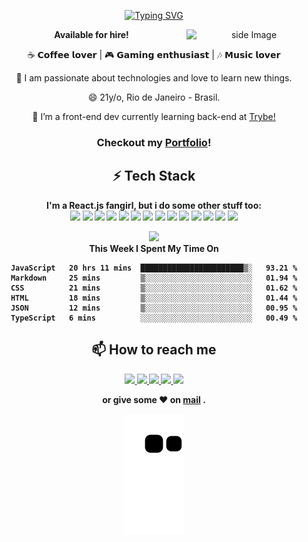 <p align="center">
 <a href="https://git.io/typing-svg"><img src="https://readme-typing-svg.demolab.com?font=Fira+Code&weight=600&pause=1000&color=BF2CF7&center=true&vCenter=true&width=435&height=47&lines=%3CMariana+Werneck+%2F%3E" alt="Typing SVG" /></a>
</p>

<div align="center">
 <div>
     <img src="https://github.com/sciencepal/sciencepal/blob/master/assets/life_balance.gif" alt="side Image" align="right" width="200" height="auto" />
 </div>
 <div>
  <b>Available for hire!</b>
  <br>
  
  ☕️ 𝗖𝗼𝗳𝗳𝗲𝗲 𝗹𝗼𝘃𝗲𝗿 | 🎮 𝗚𝗮𝗺𝗶𝗻𝗴 𝗲𝗻𝘁𝗵𝘂𝘀𝗶𝗮𝘀𝘁 | 🎶 𝗠𝘂𝘀𝗶𝗰 𝗹𝗼𝘃𝗲𝗿
  <br>
  
  🔭  I am passionate about technologies and love to learn new things.
  <br>
  
  😄  21y/o, Rio de Janeiro - Brasil.
  <br>
  
  🌱  I’m a front-end dev currently learning back-end at <a href="https://betrybe.com">Trybe!</a>
  <br>
 </div>
</div>

<h3 align="center">Checkout my <a href="https://mariyzx-portfolio.vercel.app/">Portfolio</a>!</h3>

<h2 align="center">⚡ Tech Stack</h2>

<div align="center">
 <b>I'm a React.js fangirl, but i do some other stuff too:<b>
  <br>

 <img src="https://img.shields.io/badge/JavaScript-F7DF1E?style=for-the-badge&logo=javascript&logoColor=black">
 <img src="https://img.shields.io/badge/git%20-%23F05033.svg?&style=for-the-badge&logo=git&logoColor=white">
 <img src="https://img.shields.io/badge/github%20-%23121011.svg?&style=for-the-badge&logo=github&logoColor=white">
 <img src="https://img.shields.io/badge/HTML5-E34F26?style=for-the-badge&logo=html5&logoColor=white">
 <img src="https://img.shields.io/badge/CSS3-1572B6?style=for-the-badge&logo=css3&logoColor=white">
 <img src="https://img.shields.io/badge/-ReactJs-61DAFB?logo=react&logoColor=white&style=for-the-badge">
 <img src="https://img.shields.io/badge/Redux-593D88?style=for-the-badge&logo=redux&logoColor=white">
 <img src="https://img.shields.io/badge/styled--components-DB7093?style=for-the-badge&logo=styled-components&logoColor=white">
 <img src="https://img.shields.io/badge/Jest-323330?style=for-the-badge&logo=Jest&logoColor=white">
 <img src="https://img.shields.io/badge/testing%20library-323330?style=for-the-badge&logo=testing-library&logoColor=red">
 <img src="https://img.shields.io/badge/Bootstrap-563D7C?style=for-the-badge&logo=bootstrap&logoColor=white">
 <img src="https://img.shields.io/badge/typescript-%23007ACC.svg?style=for-the-badge&logo=typescript&logoColor=white">
 <img src="https://img.shields.io/badge/docker-%230db7ed.svg?style=for-the-badge&logo=docker&logoColor=white">
 <img src="https://img.shields.io/badge/mysql-%2300f.svg?style=for-the-badge&logo=mysql&logoColor=white">
</div>

<div align="center">
 <p></p>
 <a href="https://github.com/mariyzx">

 <img height="180em" src="https://github-readme-stats.vercel.app/api/top-langs/?username=mariyzx&hide=html&hide_title=false&hide_border=true&layout=compact&langs_count=6&exclude_repo=comp426,Redventures-Movie-Quotes&text_color=000&icon_color=fff&bg_color=0,52fa5a,4dfcff,c64dff&theme=graywhite" />
 </a>
 <br>
This Week I Spent My Time On
   
 <!--START_SECTION:waka-->

```text
JavaScript   20 hrs 11 mins  ███████████████████████▒░   93.21 %
Markdown     25 mins         ▒░░░░░░░░░░░░░░░░░░░░░░░░   01.94 %
CSS          21 mins         ▒░░░░░░░░░░░░░░░░░░░░░░░░   01.62 %
HTML         18 mins         ▒░░░░░░░░░░░░░░░░░░░░░░░░   01.44 %
JSON         12 mins         ▒░░░░░░░░░░░░░░░░░░░░░░░░   00.95 %
TypeScript   6 mins          ░░░░░░░░░░░░░░░░░░░░░░░░░   00.49 %
```

<!--END_SECTION:waka-->
</div>

 
 <div align="center">
  <h2>📫 How to reach me</h2>
  <a href="https://www.linkedin.com/in/marinhomariana8/">
   <img src="https://img.icons8.com/color/48/000000/linkedin.png" width="3.5%"/>
  </a>
  <a href="https://t.me/mariyzx">
   <img src="https://img.icons8.com/color/512/telegram-app.png" width="3.5%">
  </a>
  <a href="https://steamcommunity.com/id/slyhogx/">
   <img src="https://upload.wikimedia.org/wikipedia/commons/8/83/Steam_icon_logo.svg" width="3.2%"/>
  </a>
  <a href="https://discordapp.com/users/266350579880689664">
   <img src="https://github.com/sciencepal/sciencepal/blob/master/assets/discord-round.svg" width="3.5%"/>
  </a>
  <a href="https://www.instagram.com/slyhogx/">
   <img src="https://img.icons8.com/fluent/48/000000/instagram-new.png" width="3.5%"/>
  </a>
 
 or give some ♥ on [mail](mailto:marinhomariana8@gmail.com) .
</div>

<div align="center">

 ![Snake animation](https://github.com/mariyzx/mariyzx/blob/output/github-contribution-grid-snake.svg)
 
</div>
